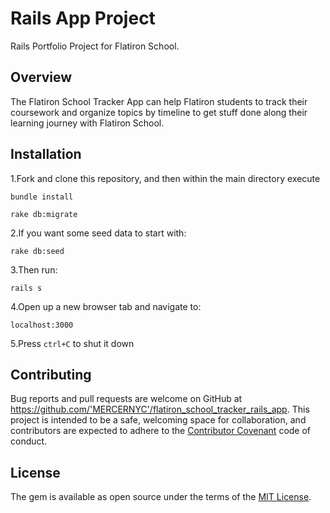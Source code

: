 # Rails App Project

Rails Portfolio Project for Flatiron School.

## Overview

The Flatiron School Tracker App can help Flatiron students to track their coursework and organize topics by timeline to get stuff done along their learning journey with Flatiron School.

## Installation

1.Fork and clone this repository, and then within the main directory execute

  `bundle install`

  `rake db:migrate`

2.If you want some seed data to start with:

 `rake db:seed`

3.Then run:

  `rails s`

4.Open up a new browser tab and navigate to:

 `localhost:3000`

5.Press `ctrl+C` to shut it down

## Contributing

Bug reports and pull requests are welcome on GitHub at https://github.com/'MERCERNYC'/flatiron_school_tracker_rails_app. This project is intended to be a safe, welcoming space for collaboration, and contributors are expected to adhere to the [Contributor Covenant](http://contributor-covenant.org) code of conduct.

## License

The gem is available as open source under the terms of the [MIT License](https://opensource.org/licenses/MIT).
